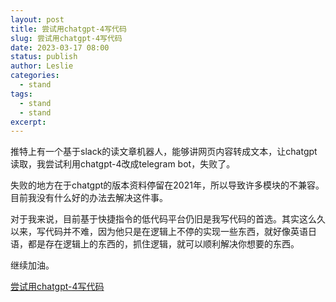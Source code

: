 ```yaml
---
layout: post
title: 尝试用chatgpt-4写代码 
slug: 尝试用chatgpt-4写代码 
date: 2023-03-17 08:00
status: publish
author: Leslie
categories: 
  - stand 
tags:
  - stand 
  - stand 
excerpt: 
---
```



推特上有一个基于slack的读文章机器人，能够讲网页内容转成文本，让chatgpt读取，我尝试利用chatgpt-4改成telegram bot，失败了。  

失败的地方在于chatgpt的版本资料停留在2021年，所以导致许多模块的不兼容。目前我没有什么好的办法去解决这件事。  

对于我来说，目前基于快捷指令的低代码平台仍旧是我写代码的首选。其实这么久以来，写代码并不难，因为他只是在逻辑上不停的实现一些东西，就好像英语日语，都是存在逻辑上的东西的，抓住逻辑，就可以顺利解决你想要的东西。  

继续加油。

[尝试用chatgpt-4写代码 ](https://github.com/lesnolie/Marverick/issues/32)

